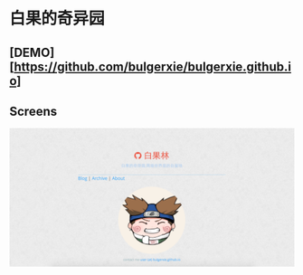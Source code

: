 # 白果的奇异园

## [DEMO][https://github.com/bulgerxie/bulgerxie.github.io]

## Screens

![](screenshots/screenshots.png)

